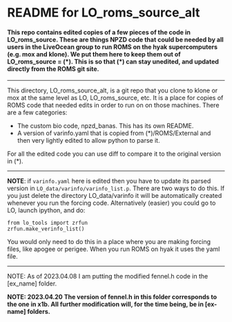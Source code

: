 # README for LO_roms_source_alt

#### This repo contains edited copies of a few pieces of the code in LO_roms_source. These are things NPZD code that could be needed by all users in the LiveOcean group to run ROMS on the hyak supercomputers (e.g. mox and klone).  We put them here to keep them out of LO_roms_source = (\*).  This is so that (\*) can stay unedited, and updated directly from the ROMS git site.
---

This directory, LO_roms_source_alt, is a git repo that you clone to klone or mox at the same level as LO, LO_roms_source, etc. It is a place for copies of ROMS code that needed edits in order to run on on those machines. There are a few categories:
- The custom bio code, npzd_banas. This has its own README.
- A version of varinfo.yaml that is copied from (*)/ROMS/External and then very lightly edited to allow python to parse it.

For all the edited code you can use diff to compare it to the original version in (*).

---

**NOTE**: if `varinfo.yaml` here is edited then you have to update its parsed version in `LO_data/varinfo/varinfo_list.p`.  There are two ways to do this.  If you just delete the directory LO_data/varinfo it will be automatically created whenever you run the forcing code.  Alternatively (easier) you could go to LO, launch ipython, and do:
```
from lo_tools import zrfun
zrfun.make_verinfo_list()
```
You would only need to do this in a place where you are making forcing files, like apogee or perigee.  When you run ROMS on hyak it uses the yaml file.

---

NOTE: As of 2023.04.08 I am putting the modified fennel.h code in the [ex_name] folder.

**NOTE: 2023.04.20 The version of fennel.h in this folder corresponds to the one in x1b. All further modification will, for the time being, be in [ex-name] folders.**
